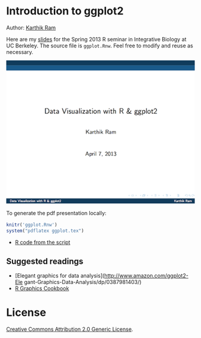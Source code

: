 
# Introduction to ggplot2

Author: [Karthik Ram](mailto:karthik.ram+ggplot2@gmail.com)

Here are my [slides](https://github.com/karthikram/ggplot-lecture/blob/master/ggplot.pdf?raw=true) for the Spring 2013 R seminar in Integrative Biology at UC Berkeley. The source file is `ggplot.Rnw`. Feel free to modify and reuse as necessary.

[![slides](slides.png)](https://github.com/karthikram/ggplot-lecture/blob/master/ggplot.pdf?raw=true)

To generate the pdf presentation locally:

```r
knitr('ggplot.Rnw')
system("pdflatex ggplot.tex")
```

* [R code from the script](https://github.com/karthikram/ggplot-lecture/blob/master/ggplot.R)

## Suggested readings
* [Elegant graphics for data analysis](http://www.amazon.com/ggplot2-Ele gant-Graphics-Data-Analysis/dp/0387981403/)  
*  [R Graphics Cookbook](http://www.amazon.com/R-Graphics-Cookbook-Winston-Chang/dp/1449316956)

# License  
<a rel="license" href="http://creativecommons.org/licenses/by/2.0/">Creative Commons Attribution 2.0 Generic License</a>.
